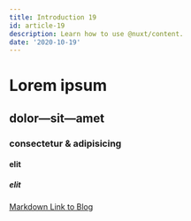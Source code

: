 ```yaml
---
title: Introduction 19
id: article-19
description: Learn how to use @nuxt/content.
date: '2020-10-19'
---
```


# Lorem ipsum
## dolor—sit—amet
### consectetur &amp; adipisicing
#### elit
##### elit

[Markdown Link to Blog](/articles)